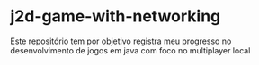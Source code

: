 # j2d-game-with-networking
Este repositório tem por objetivo registra meu progresso no desenvolvimento de jogos em java com foco no multiplayer local
